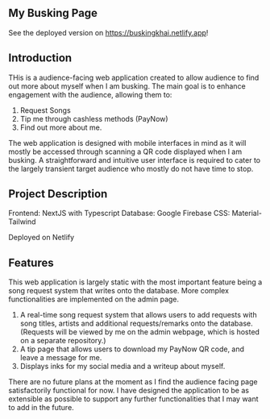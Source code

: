 ## My Busking Page

See the deployed version on https://buskingkhai.netlify.app!

## Introduction
THis is a audience-facing web application created to allow audience to find out more about myself when I am busking. The main goal is to enhance engagement with the audience, allowing them to:

1. Request Songs
2. Tip me through cashless methods (PayNow)
3. Find out more about me.

The web application is designed with mobile interfaces in mind as it will mostly be accessed through scanning a QR code displayed when I am busking.
A straightforward and intuitive user interface is required to cater to the largely transient target audience who mostly do not have time to stop.

## Project Description

Frontend: NextJS with Typescript
Database: Google Firebase
CSS: Material-Tailwind

Deployed on Netlify

## Features

This web application is largely static with the most important feature being a song request system that writes onto the database. More complex functionalities are implemented on the admin page.

1. A real-time song request system that allows users to add requests with song titles, artists and additional requests/remarks onto the database. (Requests will be viewed by me on the admin webpage, which is hosted on a separate repository.)
2. A tip page that allows users to download my PayNow QR code, and leave a message for me.
3. Displays inks for my social media and a writeup about myself.

There are no future plans at the moment as I find the audience facing page satisfactorily functional for now. I have designed the application to be as extensible as possible to support any further functionalities that I may want to add in the future.
